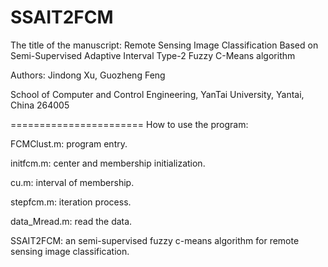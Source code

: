 # SSAIT2FCM
  
  The title of the manuscript: Remote Sensing Image Classification Based on Semi-Supervised Adaptive Interval Type-2 Fuzzy C-Means algorithm
  
  Authors: Jindong Xu, Guozheng Feng
  
  
  School of Computer and Control Engineering, YanTai University, Yantai, China 264005
  
  
  
  
 =======================  How to use the program:
 
  FCMClust.m: program entry.
  
  initfcm.m: center and membership initialization.
  
  cu.m: interval of membership.
  
  stepfcm.m: iteration process.
  
  data_Mread.m: read the data.
  
  
  
  SSAIT2FCM: an semi-supervised fuzzy c-means algorithm for remote sensing image classification.


